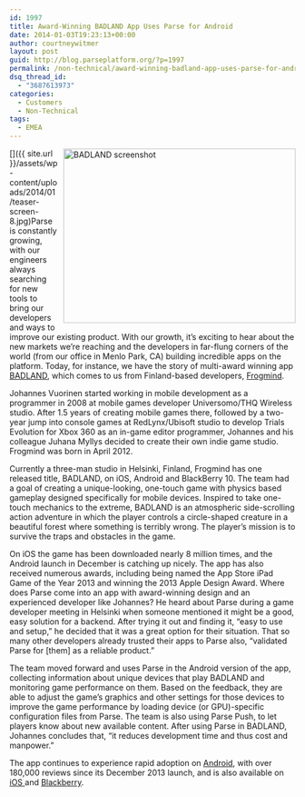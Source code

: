 ```yaml
---
id: 1997
title: Award-Winning BADLAND App Uses Parse for Android
date: 2014-01-03T19:23:13+00:00
author: courtneywitmer
layout: post
guid: http://blog.parseplatform.org/?p=1997
permalink: /non-technical/award-winning-badland-app-uses-parse-for-android/
dsq_thread_id:
  - "3687613973"
categories:
  - Customers
  - Non-Technical
tags:
  - EMEA
---
```

[<img style="border: 0pt none; float: right; padding-left: 10px; padding-bottom: 10px;" src="{{ site.url }}/assets/wp-content/uploads/2014/01/teaser-screen-8-1024x768.jpg" alt="BADLAND screenshot" width="409" height="307" />]({{ site.url }}/assets/wp-content/uploads/2014/01/teaser-screen-8.jpg)Parse is constantly growing, with our engineers always searching for new tools to bring our developers and ways to improve our existing product. With our growth, it’s exciting to hear about the new markets we’re reaching and the developers in far-flung corners of the world (from our office in Menlo Park, CA) building incredible apps on the platform. Today, for instance, we have the story of multi-award winning app <a href="http://www.badlandgame.com/" target="_blank">BADLAND</a>, which comes to us from Finland-based developers, <a href="https://www.facebook.com/frogmindgames" target="_blank">Frogmind</a>.

Johannes Vuorinen started working in mobile development as a programmer in 2008 at mobile games developer Universomo/THQ Wireless studio. After 1.5 years of creating mobile games there, followed by a two-year jump into console games at RedLynx/Ubisoft studio to develop Trials Evolution for Xbox 360 as an in-game editor programmer, Johannes and his colleague Juhana Myllys decided to create their own indie game studio. Frogmind was born in April 2012.

Currently a three-man studio in Helsinki, Finland, Frogmind has one released title, BADLAND, on iOS, Android and BlackBerry 10. The team had a goal of creating a unique-looking, one-touch game with physics based gameplay designed specifically for mobile devices. Inspired to take one-touch mechanics to the extreme, BADLAND is an atmospheric side-scrolling action adventure in which the player controls a circle-shaped creature in a beautiful forest where something is terribly wrong. The player’s mission is to survive the traps and obstacles in the game.

On iOS the game has been downloaded nearly 8 million times, and the Android launch in December is catching up nicely. The app has also received numerous awards, including being named the App Store iPad Game of the Year 2013 and winning the 2013 Apple Design Award. Where does Parse come into an app with award-winning design and an experienced developer like Johannes? He heard about Parse during a game developer meeting in Helsinki when someone mentioned it might be a good, easy solution for a backend. After trying it out and finding it, “easy to use and setup,” he decided that it was a great option for their situation. That so many other developers already trusted their apps to Parse also, “validated Parse for [them] as a reliable product.”

The team moved forward and uses Parse in the Android version of the app, collecting information about unique devices that play BADLAND and monitoring game performance on them. Based on the feedback, they are able to adjust the game’s graphics and other settings for those devices to improve the game performance by loading device (or GPU)-specific configuration files from Parse. The team is also using Parse Push, to let players know about new available content. After using Parse in BADLAND, Johannes concludes that, “it reduces development time and thus cost and manpower.”

The app continues to experience rapid adoption on <a href="https://play.google.com/store/apps/details?id=com.frogmind.badland" target="_blank">Android</a>, with over 180,000 reviews since its December 2013 launch, and is also available on <a href="https://itunes.apple.com/us/app/badland/id535176909?mt=8" target="_blank">iOS </a>and <a href="http://appworld.blackberry.com/webstore/content/35354890/?countrycode=US&lang=en" target="_blank">Blackberry</a>.